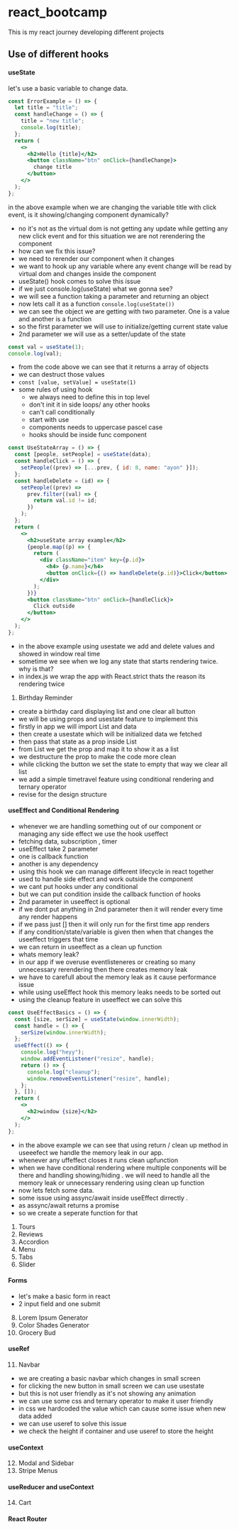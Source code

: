 # react_bootcamp

This is my react journey developing different projects

## Use of different hooks

#### useState

let's use a basic variable to change data.

```jsx
const ErrorExample = () => {
  let title = "title";
  const handleChange = () => {
    title = "new title";
    console.log(title);
  };
  return (
    <>
      <h2>Hello {title}</h2>
      <button className="btn" onClick={handleChange}>
        change title
      </button>
    </>
  );
};
```

in the above example when we are changing the variable title with click event, is it showing/changing component dynamically?

- no it's not as the virtual dom is not getting any update while getting any new click event and for this situation we are not rerendering the component
- how can we fix this issue?
- we need to rerender our component when it changes
- we want to hook up any variable where any event change will be read by virtual dom and changes inside the component
- useState() hook comes to solve this issue
- if we just console.log(useState) what we gonna see?
- we will see a function taking a parameter and returning an object
- now lets call it as a function `console.log(useState())`
- we can see the object we are getting with two parameter. One is a value and another is a function
- so the first parameter we will use to initialize/getting current state value
- 2nd parameter we will use as a setter/update of the state

```jsx
const val = useState(1);
console.log(val);
```

- from the code above we can see that it returns a array of objects
- we can destruct those values
- `const [value, setValue] = useState(1)`
- some rules of using hook
  - we always need to define this in top level
  - don't init it in side loops/ any other hooks
  - can't call conditionally
  - start with use
  - components needs to uppercase pascel case
  - hooks should be inside func component

```jsx
const UseStateArray = () => {
  const [people, setPeople] = useState(data);
  const handleClick = () => {
    setPeople((prev) => [...prev, { id: 8, name: "ayon" }]);
  };
  const handleDelete = (id) => {
    setPeople((prev) =>
      prev.filter((val) => {
        return val.id != id;
      })
    );
  };
  return (
    <>
      <h2>useState array example</h2>
      {people.map((p) => {
        return (
          <div className="item" key={p.id}>
            <h4> {p.name}</h4>
            <button onClick={() => handleDelete(p.id)}>Click</button>
          </div>
        );
      })}
      <button className="btn" onClick={handleClick}>
        Click outside
      </button>
    </>
  );
};
```

- in the above example using usestate we add and delete values and showed in window real time
- sometime we see when we log any state that starts rendering twice. why is that?
- in index.js we wrap the app with React.strict thats the reason its rendering twice

1. Birthday Reminder

- create a birthday card displaying list and one clear all button
- we will be using props and usestate feature to implement this
- firstly in app we will import List and data
- then create a usestate which will be initialized data we fetched
- then pass that state as a prop inside List
- from List we get the prop and map it to show it as a list
- we destructure the prop to make the code more clean
- while clicking the button we set the state to empty that way we clear all list
- we add a simple timetravel feature using conditional rendering and ternary operator
- revise for the design structure

#### useEffect and Conditional Rendering

- whenever we are handling something out of our component or managing any side effect we use the hook useffect
- fetching data, subscription , timer
- useEffect take 2 parameter
- one is callback function
- another is any dependency
- using this hook we can manage different lifecycle in react together
- used to handle side effect and work outside the component
- we cant put hooks under any conditional
- but we can put condition inside the callback function of hooks
- 2nd parameter in useeffect is optional
- if we dont put anything in 2nd parameter then it will render every time any render happens
- if we pass just [] then it will only run for the first time app renders
- if any condition/state/variable is given then when that changes the useeffect triggers that time
- we can return in useeffect as a clean up function
- whats memory leak?
- in our app if we overuse eventlisteneres or creating so many unnecessary rerendering then there creates memory leak
- we have to carefull about the memory leak as it cause performance issue
- while using useEffect hook this memory leaks needs to be sorted out
- using the cleanup feature in useeffect we can solve this

```jsx
const UseEffectBasics = () => {
  const [size, serSize] = useState(window.innerWidth);
  const handle = () => {
    serSize(window.innerWidth);
  };
  useEffect(() => {
    console.log("heyy");
    window.addEventListener("resize", handle);
    return () => {
      console.log("cleanup");
      window.removeEventListener("resize", handle);
    };
  }, []);
  return (
    <>
      <h2>window {size}</h2>
    </>
  );
};
```

- in the above example we can see that using return / clean up method in useeefect we handle the memory leak in our app.
- whenever any uffeffect closes it runs clean upfunction
- when we have conditional rendering where multiple conponents will be there and handling showing/hiding . we will need to handle all the memory leak or unnecessary rendering using clean up function
- now lets fetch some data.
- some issue using assync/await inside useEffect dirrectly .
- as assync/await returns a promise
- so we create a seperate function for that

1. Tours
2. Reviews
3. Accordion
4. Menu
5. Tabs
6. Slider

#### Forms

- let's make a basic form in react
- 2 input field and one submit

8. Lorem Ipsum Generator
9. Color Shades Generator
10. Grocery Bud

#### useRef

11. Navbar

- we are creating a basic navbar which changes in small screen
- for clicking the new button in small screen we can use usestate
- but this is not user friendly as it's not showing any animation
- we can use some css and ternary operator to make it user friendly
- in css we hardcoded the value which can cause some issue when new data added
- we can use useref to solve this issue
- we check the height if container and use useref to store the height

#### useContext

12. Modal and Sidebar
13. Stripe Menus

#### useReducer and useContext

14. Cart

#### React Router
